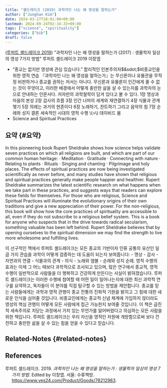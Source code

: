 ```yaml
---
title: "셸드레이크 (2019) 과학자인 나는 왜 영성을 말하는가"
author: ["Junghan Kim"]
date: 2024-03-27T18:01:00+09:00
lastmod: 2024-09-24T02:34:33+09:00
tags: ["science", "spirituality"]
categories: ["bib"]
draft: false
---
```


(<a href="#citeproc_bib_item_1">루퍼트 셸드레이크 2019</a>) "과학자인 나는 왜 영성을 말하는가 (2017) : 생물학자 일상의 영성 7가지 방법" 루퍼트 셸드레이크 2019 이창엽

-   “종교는 없지만 영성에 관심 있습니다.” 합리적인 인본주의자$&sdot;$비종교인을 위한 영적 연습 『과학자인 나는 왜 영성을 말하는가』는 무신론이나 유물관을 무작정 비판하거나 종교를 권하는 저서는 아니다. 무신론과 유물론이 인간에게 줄 수 없는 것이 무엇이고, 이러한 배경에서 어떻게 충만한 삶을 살 수 있는지를 과학자의 눈으로 안내하는 인문서다. 저자만의 과학철학이 담겨 있다고 볼 수 있다. 1장 명상과 마음의 본성 2장 감사의 흐름 3장 인간 너머의 세계와 재연결하기 4장 식물과 관계 맺기 5장 의례는 과거의 현존이다 6장 노래하기, 찬트하기 그리고 음악의 힘 7장 순례와 성지 결론 세속적인 시대의 영적 수행 \\(>\\) 데이비드 봄
-   Science and Spiritual Practices


## 요약 {#요약}



In this pioneering book Rupert Sheldrake shows how science helps validate seven practices on which all religions are built, and which are part of our common human heritage: · Meditation · Gratitude · Connecting with nature · Relating to plants · Rituals · Singing and chanting · Pilgrimage and holy places. The effects of spiritual practices are now being investigated scientifically as never before, and many studies have shown that religious and spiritual practices generally make people happier and healthier. Rupert Sheldrake summarizes the latest scientific research on what happens when we take part in these practices, and suggests ways that readers can explore these fields for themselves. For those who are religious, Science and Spiritual Practices will illuminate the evolutionary origins of their own traditions and give a new appreciation of their power. For the non-religious, this book will show how the core practices of spirituality are accessible to all, even if they do not subscribe to a religious belief system. This is a book for anyone who suspects that in the drive towards radical secularism, something valuable has been left behind. Rupert Sheldrake believes that by opening ourselves to the spiritual dimension we may find the strength to live more wholesome and fulfilling lives.

이 선구적인 책에서 루퍼트 셸드레이크는 모든 종교의 기반이자 인류 공통의 유산인 일곱 가지 관습을 과학이 어떻게 검증하는 데 도움이 되는지 보여줍니다: - 명상 - 감사 - 자연과의 연결 - 식물과의 관계 - 의식 - 노래와 염불 - 순례와 성지 순례. 영적 수행의 효과는 이제 그 어느 때보다 과학적으로 조사되고 있으며, 많은 연구에서 종교적, 영적 수행이 일반적으로 사람들을 더 행복하고 건강하게 만든다는 사실이 밝혀졌습니다. 루퍼트 셸드레이크는 이러한 수행에 참여할 때 어떤 일이 일어나는지에 대한 최신 과학적 연구를 요약하고, 독자들이 이 분야를 직접 탐구할 수 있는 방법을 제안합니다. 종교를 믿는 사람들에게는 과학과 영적 관행이 종교 전통의 진화적 기원을 밝히고 그 힘에 대한 새로운 인식을 심어줄 것입니다. 비종교인에게는 종교적 신념 체계에 가입하지 않더라도 영성의 핵심 관행이 어떻게 모든 사람에게 접근 가능한지 보여줄 것입니다. 이 책은 급진적 세속주의로 치닫는 과정에서 가치 있는 무언가를 잃어버렸다고 의심하는 모든 사람을 위한 책입니다. 루퍼트 셸드레이크는 우리 자신을 영적인 차원에 개방함으로써 보다 건전하고 충만한 삶을 살 수 있는 힘을 얻을 수 있다고 믿습니다.


## Related-Notes {#related-notes}

## References

<style>.csl-entry{text-indent: -1.5em; margin-left: 1.5em;}</style><div class="csl-bib-body">
  <div class="csl-entry"><a id="citeproc_bib_item_1"></a>루퍼트 셸드레이크. 2019. <i>과학자인 나는 왜 영성을 말하는가 : 생물학자 일상의 영성 7가지 방법</i>. Edited by 이창엽. 서울: 수류책방. <a href="https://www.yes24.com/Product/Goods/78212983">https://www.yes24.com/Product/Goods/78212983</a>.</div>
</div>
